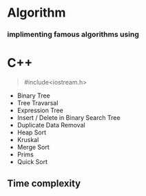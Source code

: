 # Algorithm

### implimenting famous algorithms using 
# C++

> #include<iostream.h>

- Binary Tree
- Tree Travarsal
- Expression Tree
- Insert / Delete in Binary Search Tree
- Duplicate Data Removal 
- Heap Sort
- Kruskal 
- Merge Sort
- Prims 
- Quick Sort


## Time complexity

